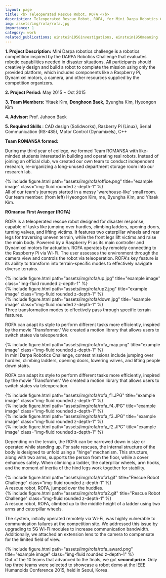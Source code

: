 ```yaml
---
layout: page
title: <b> Teleoperated Rescue Robot, ROFA </b>
description: Teleoperated Rescue Robot, ROFA, for Mini Darpa Robotics Challenge (Undergraduate Project, 2015)
img: assets/img/rofa/rofa.jpg
importance: 1
category: work
related_publications: einstein1956investigations, einstein1950meaning
---
```


<p><b>1. Project Description:</b> Mini Darpa robotics challenge is a robotics competition inspired by the DARPA Robotics Challenge that evaluates robotic capabilities needed in disaster situations. All participants should creatively design and build a robot to complete the mission using only the provided platform, which includes components like a Raspberry Pi, Dynamixel motors, a camera, and other resources supplied by the competition organizers. </p>
<p><b>2. Project Period:</b> May 2015 ~ Oct 2015 </p>
<p><b>3. Team Members:</b> Yitaek Kim, <b>Donghoon Baek</b>, Byungha Kim, Hyeongon Kim </p>
<p><b>4. Advisor: </b> Prof. Juhoon Back </p>
<p><b>5. Required Skills </b>: CAD design (Solidworks), Rasberry Pi (Linux), Serial Communication (RS-485), Motor Control (Dynamixels), C++ </p>

<p><b> Team ROMANSA formed: </b></p>
<p> During my third year of college, we formed Team ROMANSA with like-minded students interested in building and operating real robots. Instead of joining an official club, we created our own team to conduct independent research, re-organizing a long-unused department storage room into our research lab. </p>


<div class="row justify-content-sm-center">
    <div class="col-sm-12 mt-3 mt-md-0">
        {% include figure.html path="assets/img/rofa/office.png" title="example image" class="img-fluid rounded z-depth-1" %}
    </div>
</div>
<div class="caption">
    All of our team's journeys started in a messy 'warehouse-like' small room. Our team member: (from left) Hyeongon Kim, me, Byungha Kim, and Yitaek Kim.
</div>


<p><b> ROmansa First Avenger (ROFA) </b></p>
<p> ROFA is a teleoperated rescue robot designed for disaster response, capable of tasks like jumping over hurdles, climbing ladders, opening doors, turning valves, and lifting victims. It features two caterpillar wheels and rear legs for traversing uneven terrain, while the front legs lift victims and raise the main body. Powered by a Raspberry Pi as its main controller and Dynamixel motors for actuation. ROFA operates by remotely connecting to the Raspberry Pi via Wi-Fi. The user assesses the environment through the camera view and controls the robot via teleoperation. ROFA's key feature is its ability to transform into terrain-specific modes to effectively navigate diverse terrains.  </p>


<div class="row">
    <div class="col-sm mt-3 mt-md-0">
        {% include figure.html path="assets/img/rofa/up.jpg" title="example image" class="img-fluid rounded z-depth-1" %}
    </div>
    <div class="col-sm mt-3 mt-md-0">
        {% include figure.html path="assets/img/rofa/up2.jpg" title="example image" class="img-fluid rounded z-depth-1" %}
    </div>
    <div class="col-sm mt-3 mt-md-0">
        {% include figure.html path="assets/img/rofa/down.jpg" title="example image" class="img-fluid rounded z-depth-1" %}
    </div>
</div>
<div class="caption">
    Three transformation modes to effectively pass through specific terrain features.
</div>

<p> ROFA can adapt its style to perform different tasks more efficiently, inspired by the movie 'Transformer.' We created a motion library that allows users to switch states via teleoperation. </p>


<div class="row justify-content-sm-center">
    <div class="col-sm-12 mt-3 mt-md-0">
        {% include figure.html path="assets/img/rofa/rofa_map.png" title="example image" class="img-fluid rounded z-depth-1" %}
    </div>
</div>
<div class="caption">
    In mini Darpa Robotics Challenge, contest missions include jumping over hurdles, climbing ladders, opening doors, lowering valves, and lifting people down stairs.  
</div>

<p> ROFA can adapt its style to perform different tasks more efficiently, inspired by the movie 'Transformer.' We created a motion library that allows users to switch states via teleoperation. </p>

<div class="row">
    <div class="col-sm-6 mt-3">
        {% include figure.html path="assets/img/rofa/rofa_f1.JPG" title="example image" class="img-fluid rounded z-depth-1" %}
    </div>
    <div class="col-sm-6 mt-3">
        {% include figure.html path="assets/img/rofa/rofa_f4.JPG" title="example image" class="img-fluid rounded z-depth-1" %}
    </div>
    <div class="col-sm-6 mt-3">
        {% include figure.html path="assets/img/rofa/rofa_f3.JPG" title="example image" class="img-fluid rounded z-depth-1" %}
    </div>
    <div class="col-sm-6 mt-3">
        {% include figure.html path="assets/img/rofa/rofa_f2.JPG" title="example image" class="img-fluid rounded z-depth-1" %}
    </div>
</div>


<p> Depending on the terrain, the ROFA can be narrowed down in size or operated while standing up. For safe rescues, the internal structure of the body is designed to unfold using a "hinge" mechanism. This structure, along with two arms, supports the person from the floor, while a cover enhances safety. When climbing a ladder, the caterpillar wheels, arm hooks, and the moment of inertia of the hind legs work together for stability. </p>


<div class="row">
    <div class="col-sm mt-3 mt-md-0">
        {% include figure.html path="assets/img/rofa/rofa1.gif" title="Rescue Robot Challenge" class="img-fluid rounded z-depth-1" %}
    </div>
</div>
<div class="caption">
    A rescue robot, ROFA, jumped over the huddles.
</div>

<div class="row">
    <div class="col-sm mt-3 mt-md-0">
        {% include figure.html path="assets/img/rofa/rofa2.gif" title="Rescue Robot Challenge" class="img-fluid rounded z-depth-1" %}
    </div>
</div>
<div class="caption">
    A rescue robot, ROFA, climbed up to the middle height of a ladder using two arms and caterpillar wheels.
</div>

The system, initially operated remotely via Wi-Fi, was highly vulnerable to communication failures at the competition site. We addressed this issue by upgrading to 5G Wi-Fi modules to increase communication bandwidth. Additionally, we attached an extension lens to the camera to compensate for the limited field of view.

<div class="row justify-content-sm-center">
    <div class="col-sm-12 mt-3 mt-md-0">
        {% include figure.html path="assets/img/rofa/rofa_award.png" title="example image" class="img-fluid rounded z-depth-1" %}
    </div>
</div>
<div class="caption">
    Out of the 10 teams that advanced to the finals, we got <b>second prize</b>. Only top three teams were selected to showcase a robot demo at the IEEE Humanoids Conference 2015, held in Seoul, Korea. 
</div>



